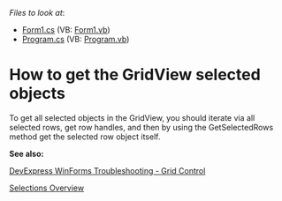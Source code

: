 <!-- default file list -->
*Files to look at*:

* [Form1.cs](./CS/WindowsApplication1/Form1.cs) (VB: [Form1.vb](./VB/WindowsApplication1/Form1.vb))
* [Program.cs](./CS/WindowsApplication1/Program.cs) (VB: [Program.vb](./VB/WindowsApplication1/Program.vb))
<!-- default file list end -->
# How to get the GridView selected objects


<p>To get all selected objects in the GridView, you should iterate via all selected rows, get row handles, and then by using the GetSelectedRows method get the selected row object itself.<br />
  
<b>See also:</b>
  
[DevExpress WinForms Troubleshooting - Grid Control](https://go.devexpress.com/CheatSheets_WinForms_Examples_T934742.aspx)
  
[Selections Overview](http://documentation.devexpress.com/#WindowsForms/CustomDocument711)

<br/>


